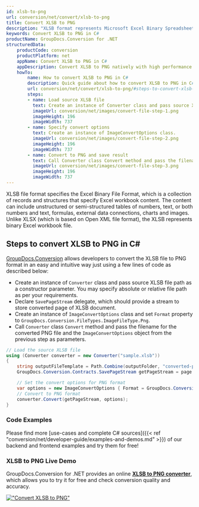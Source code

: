 ```yaml
---
id: xlsb-to-png
url: conversion/net/convert/xlsb-to-png
title: Convert XLSB to PNG
description: "XLSB format represents Microsoft Excel Binary Spreadsheet File with .xlsb extension. Learn how to convert XLSB to PNG file programmatically in C# language using GroupDocs.Conversion for .NET library."
keywords: Convert XLSB to PNG in C#
productName: GroupDocs.Conversion for .NET
structuredData:
    productCode: conversion
    productPlatform: net
    appName: Convert XLSB to PNG in C#
    appDescription: Convert XLSB to PNG natively with high performance using C# language and server side GroupDocs.Conversion for .NET APIs, without the use of any software like Microsoft or Open Office.
    howTo:
        name: How to convert XLSB to PNG in C# 
        description: Quick guide about how to convert XLSB to PNG in C# with high performance and accuracy.
        url: conversion/net/convert/xlsb-to-png/#steps-to-convert-xlsb-to-png-in-c
        steps:
        - name: Load source XLSB file 
          text: Create an instance of Converter class and pass source XLSB file path as a constructor parameter. You may specify absolute or relative file path as per your requirements. 
          imageUrl: conversion/net/images/convert-file-step-1.png
          imageHeight: 196
          imageWidth: 737
        - name: Specify convert options 
          text: Create an instance of ImageConvertOptions class.
          imageUrl: conversion/net/images/convert-file-step-2.png
          imageHeight: 196
          imageWidth: 737
        - name: Convert to PNG and save result 
          text: Call Converter class Convert method and pass the filename for the converted HTML file and the ImageConvertOptions object from the previous step as parameters.
          imageUrl: conversion/net/images/convert-file-step-3.png
          imageHeight: 196
          imageWidth: 737
---
```


XLSB file format specifies the Excel Binary File Format, which is a collection of records and structures that specify Excel workbook content. The content can include unstructured or semi-structured tables of numbers, text, or both numbers and text, formulas, external data connections, charts and images. Unlike XLSX (which is based on Open XML file format), the XLSB represents binary Excel workbook file.

## Steps to convert XLSB to PNG in C#

[GroupDocs.Conversion](https://products.groupdocs.com/conversion/net) allows developers to convert the XLSB file to PNG format in an easy and intuitive way just using a few lines of code as described below:

* Create an instance of `Converter` class and pass source XLSB file path as a constructor parameter. You may specify absolute or relative file path as per your requirements. 
* Declare `SavePageStream` delegate, which should provide a stream to store converted page of XLSB document.
* Create an instance of `ImageConvertOptions` class and set `Format` property to `GroupDocs.Conversion.FileTypes.ImageFileType.Png`.
* Call `Converter` class `Convert` method and pass the filename for the converted PNG file and the `ImageConvertOptions` object from the previous step as parameters.

```csharp
// Load the source XLSB file
using (Converter converter = new Converter("sample.xlsb"))
{
    string outputFileTemplate = Path.Combine(outputFolder, "converted-page-{0}.png");
    GroupDocs.Conversion.Contracts.SavePageStream getPageStream = page => new FileStream(string.Format(outputFileTemplate, page), FileMode.Create);

    // Set the convert options for PNG format
    var options = new ImageConvertOptions { Format = GroupDocs.Conversion.FileTypes.ImageFileType.Png };   
    // Convert to PNG format
    converter.Convert(getPageStream, options);
}
```

### Code Examples

Please find more [use-cases and complete C# sources]({{< ref "conversion/net/developer-guide/examples-and-demos.md" >}}) of our backend and frontend examples and try them for free!

### XLSB to PNG Live Demo

GroupDocs.Conversion for .NET provides an online [**XLSB to PNG converter**](https://products.groupdocs.app/conversion/xlsb-to-png), which allows you to try it for free and check conversion quality and accuracy.

[!["Convert XLSB to PNG"](conversion/net/images/convert-to-png/convert-xlsb-to-png.png)](https://products.groupdocs.app/conversion/xlsb-to-png)